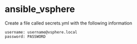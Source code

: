 # ansible_vsphere

Create a file called secrets.yml with the following information

```
username: username@vsphere.local
password: PASSWORD
```